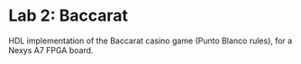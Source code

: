 # Lab 2: Baccarat

HDL implementation of the Baccarat casino game (Punto Blanco rules), for a Nexys
A7 FPGA board.
